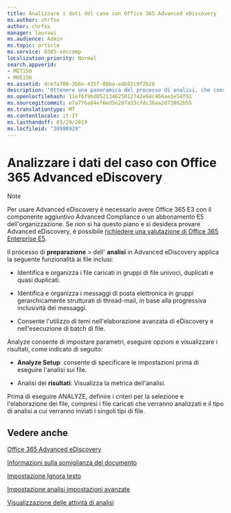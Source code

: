 ```yaml
---
title: Analizzare i dati del caso con Office 365 Advanced eDiscovery
ms.author: chrfox
author: chrfox
manager: laurawi
ms.audience: Admin
ms.topic: article
ms.service: O365-seccomp
localization_priority: Normal
search.appverid:
- MET150
- MOE150
ms.assetid: dce7a700-3b6e-435f-88ba-e4b82c0f2b26
description: 'Ottenere una panoramica del processo di analisi, che consente di impostare parametri, eseguire opzioni e visualizzare i risultati, in Office 365 Advanced eDiscovery. '
ms.openlocfilehash: 11ef6f9bd052134625012742e64c466ae1e54f91
ms.sourcegitcommit: e7a776a04ef6ed5e287a33cfdc36aa2d72862b55
ms.translationtype: MT
ms.contentlocale: it-IT
ms.lasthandoff: 03/29/2019
ms.locfileid: "30998929"
---
```

# <a name="analyze-case-data-with-office-365-advanced-ediscovery"></a>Analizzare i dati del caso con Office 365 Advanced eDiscovery

> [!NOTE]
> Per usare Advanced eDiscovery è necessario avere Office 365 E3 con il componente aggiuntivo Advanced Compliance o un abbonamento E5 dell'organizzazione. Se non si ha questo piano e si desidera provare Advanced eDiscovery, è possibile [richiedere una valutazione di Office 365 Enterprise E5](https://go.microsoft.com/fwlink/p/?LinkID=698279). 
  
Il processo di **preparazione** \> dell' **analisi** in Advanced eDiscovery applica la seguente funzionalità ai file inclusi: 
  
- Identifica e organizza i file caricati in gruppi di file univoci, duplicati e quasi duplicati.
    
- Identifica e organizza i messaggi di posta elettronica in gruppi gerarchicamente strutturati di thread-mail, in base alla progressiva inclusività dei messaggi.
    
- Consente l'utilizzo di temi nell'elaborazione avanzata di eDiscovery e nell'esecuzione di batch di file.
    
 Analyze consente di impostare parametri, eseguire opzioni e visualizzare i risultati, come indicato di seguito: 
  
- **Analyze Setup**: consente di specificare le impostazioni prima di eseguire l'analisi sui file.
    
- Analisi dei **risultati**: Visualizza la metrica dell'analisi. 
    
Prima di eseguire ANALYZE, definire i criteri per la selezione e l'elaborazione dei file, compresi i file caricati che verranno analizzati e il tipo di analisi a cui verranno inviati i singoli tipi di file. 
  
## <a name="see-also"></a>Vedere anche

[Office 365 Advanced eDiscovery](office-365-advanced-ediscovery.md)
  
[Informazioni sulla somiglianza del documento](understand-document-similarity-in-advanced-ediscovery.md)
  
[Impostazione Ignora testo](set-ignore-text-in-advanced-ediscovery.md)
  
[Impostazione analisi impostazioni avanzate](set-analyze-advanced-settings-in-advanced-ediscovery.md)
  
[Visualizzazione delle attività di analisi](view-analyze-results-in-advanced-ediscovery.md)

